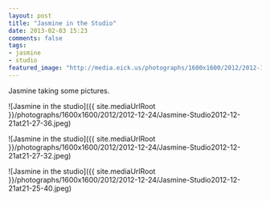 ```yaml
---
layout: post
title: "Jasmine in the Studio"
date: 2013-02-03 15:23
comments: false
tags: 
- jasmine
- studio
featured_image: "http://media.eick.us/photographs/1600x1600/2012/2012-12-24/Jasmine-Studio2012-12-21at21-27-36.jpeg"
---
```

Jasmine taking some pictures.

![Jasmine in the studio]({{ site.mediaUrlRoot }}/photographs/1600x1600/2012/2012-12-24/Jasmine-Studio2012-12-21at21-27-36.jpeg)

![Jasmine in the studio]({{ site.mediaUrlRoot }}/photographs/1600x1600/2012/2012-12-24/Jasmine-Studio2012-12-21at21-27-32.jpeg)

![Jasmine in the studio]({{ site.mediaUrlRoot }}/photographs/1600x1600/2012/2012-12-24/Jasmine-Studio2012-12-21at21-25-40.jpeg)
